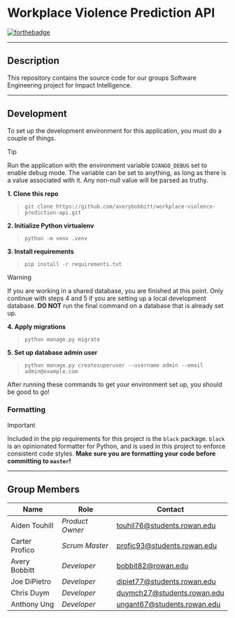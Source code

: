 # Workplace Violence Prediction API

[![forthebadge](https://forthebadge.com/images/badges/made-with-python.svg)](https://forthebadge.com)

---

## Description

This repository contains the source code for our groups Software Engineering project for Impact Intelligence.

---

## Development

To set up the development environment for this application, you must do a couple of things.

> [!TIP]
> Run the application with the environment variable `DJANGO_DEBUG` set to enable debug mode. The variable can be set
> to anything, as long as there is a value associated with it. Any non-null value will be parsed as truthy.

**1. Clone this repo**
> `git clone https://github.com/averybobbitt/workplace-violence-prediction-api.git`

**2. Initialize Python virtualenv**
> `python -m venv .venv`

**3. Install requirements**
> `pip install -r requirements.txt`

> [!WARNING]
> If you are working in a shared database, you are finished at this point.
> Only continue with steps 4 and 5 if you are setting up a local development database.
> **DO NOT** run the final command on a database that is already set up.

**4. Apply migrations**
> `python manage.py migrate`

**5. Set up database admin user**
> `python manage.py createsuperuser --username admin --email admin@example.com`

After running these commands to get your environment set up, you should be good to go!

### Formatting

> [!IMPORTANT]
> Included in the pip requirements for this project is the `black` package. `black` is an opinionated formatter for
> Python, and is used in this project to enforce consistent code styles. **Make sure you are formatting your code before
committing to `master`!**

---

## Group Members

| Name           | Role            | Contact                                                           |
|----------------|-----------------|-------------------------------------------------------------------|
| Aiden Touhill  | *Product Owner* | [touhil76@students.rowan.edu](mailto:touhil76@students.rowan.edu) |
| Carter Profico | *Scrum Master*  | [profic93@students.rowan.edu](mailto:profic93@students.rowan.edu) |
| Avery Bobbitt  | *Developer*     | [bobbit82@rowan.edu](mailto:bobbit82@rowan.edu)                   |
| Joe DiPietro   | *Developer*     | [dipiet77@students.rowan.edu](mailto:dipiet77@students.rowan.edu) |
| Chris Duym     | *Developer*     | [duymch27@students.rowan.edu](mailto:duymch27@students.rowan.edu) |
| Anthony Ung    | *Developer*     | [ungant67@students.rowan.edu](mailto:ungant67@students.rowan.edu) |
